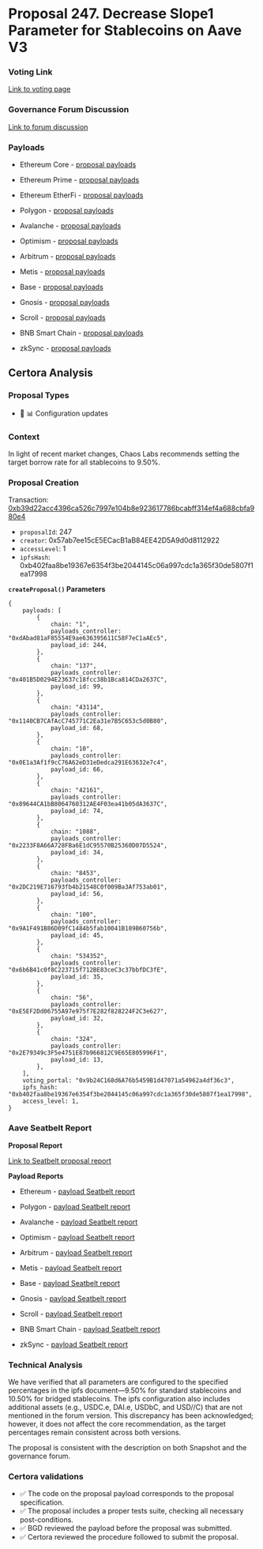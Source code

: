# Proposal 247. Decrease Slope1 Parameter for Stablecoins on Aave V3

### Voting Link
[Link to voting page](https://vote.onaave.com/proposal/?proposalId=247)

### Governance Forum Discussion
[Link to forum discussion](https://governance.aave.com/t/arfc-chaos-labs-risk-stewards-decrease-slope1-parameter-for-stablecoins-on-aave-v3-01-29-25/20841)

### Payloads

* Ethereum Core - [proposal payloads](https://etherscan.io/address/0xE9DdbCeDF0496A4c044C0F7b44491B64d266296c)

* Ethereum Prime - [proposal payloads](https://etherscan.io/address/0x4DA79d2f5A4f63502B230F3F4586D0fd5b2b718a)

* Ethereum EtherFi - [proposal payloads](https://etherscan.io/address/0x272d588EfcDe85aC6Cb4fEfC0a330b5C26e396d7)

* Polygon - [proposal payloads](https://polygonscan.com/address/0x586D50BE365f8b8BbD47CE9e3532470A41A80F93)

* Avalanche - [proposal payloads](https://snowtrace.io/address/0x118e5B162915FD6236dbB38A7Fc95EE382f0C56b)

* Optimism - [proposal payloads](https://optimistic.etherscan.io/address/0x0761bc3e4716790677cB0E4FCBF29A7fE614C6aE)

* Arbitrum - [proposal payloads](https://arbiscan.io/address/0x1De69daBD3552f1Eb70De602313f271346FC5307)

* Metis - [proposal payloads](https://explorer.metis.io/address/0xf907b1F349d235C7fcF93Da796b2F6a544D7E00a)

* Base - [proposal payloads](https://basescan.org/address/0xeE3f1B7Ef5f34Ab5380930a5C1c21Ed731500af6)

* Gnosis - [proposal payloads](https://gnosisscan.io/address/0x7742057a9C2CFffFfa54bD25fb571849aAB087D6)

* Scroll - [proposal payloads](https://scrollscan.com/address/0x183Dd10eE325428a7561344f12924719720d636a)

* BNB Smart Chain - [proposal payloads](https://bscscan.com/address/0x40Ed913dd3F5798F5945Aa83A65C00776E03C706)

* zkSync - [proposal payloads](https://era.zksync.network/address/0xb3B2c7E8F6f86EFa92AA2B1663F161577BB3bf02)



## Certora Analysis

### Proposal Types

* :wrench: :bar_chart: Configuration updates


### Context
In light of recent market changes, Chaos Labs recommends setting the target borrow rate for all stablecoins to 9.50%.

### Proposal Creation
Transaction: [0xb39d22acc4396ca526c7997e104b8e923617786bcabff314ef4a688cbfa980e4](https://etherscan.io/tx/0xb39d22acc4396ca526c7997e104b8e923617786bcabff314ef4a688cbfa980e4)
- `proposalId`: 247
- `creator`: 0x57ab7ee15cE5ECacB1aB84EE42D5A9d0d8112922
- `accessLevel`: 1
- `ipfsHash`: 0xb402faa8be19367e6354f3be2044145c06a997cdc1a365f30de5807f1ea17998

**`createProposal()` Parameters**
```
{
    payloads: [
        {
            chain: "1",
            payloads_controller: "0xdAbad81aF85554E9ae636395611C58F7eC1aAEc5",
            payload_id: 244,
        },
        {
            chain: "137",
            payloads_controller: "0x401B5D0294E23637c18fcc38b1Bca814CDa2637C",
            payload_id: 99,
        },
        {
            chain: "43114",
            payloads_controller: "0x1140CB7CAfAcC745771C2Ea31e7B5C653c5d0B80",
            payload_id: 68,
        },
        {
            chain: "10",
            payloads_controller: "0x0E1a3Af1f9cC76A62eD31eDedca291E63632e7c4",
            payload_id: 66,
        },
        {
            chain: "42161",
            payloads_controller: "0x89644CA1bB8064760312AE4F03ea41b05dA3637C",
            payload_id: 74,
        },
        {
            chain: "1088",
            payloads_controller: "0x2233F8A66A728FBa6E1dC95570B25360D07D5524",
            payload_id: 34,
        },
        {
            chain: "8453",
            payloads_controller: "0x2DC219E716793fb4b21548C0f009Ba3Af753ab01",
            payload_id: 56,
        },
        {
            chain: "100",
            payloads_controller: "0x9A1F491B86D09fC1484b5fab10041B189B60756b",
            payload_id: 45,
        },
        {
            chain: "534352",
            payloads_controller: "0x6b6B41c0f8C223715f712BE83ceC3c37bbfDC3fE",
            payload_id: 35,
        },
        {
            chain: "56",
            payloads_controller: "0xE5EF2Dd06755A97e975f7E282f828224F2C3e627",
            payload_id: 32,
        },
        {
            chain: "324",
            payloads_controller: "0x2E79349c3F5e4751E87b966812C9E65E805996F1",
            payload_id: 13,
        },
    ],
    voting_portal: "0x9b24C168d6A76b5459B1d47071a54962a4df36c3",
    ipfs_hash: "0xb402faa8be19367e6354f3be2044145c06a997cdc1a365f30de5807f1ea17998",
    access_level: 1,
}
```

### Aave Seatbelt Report
**Proposal Report**

[Link to Seatbelt proposal report](https://github.com/bgd-labs/seatbelt-gov-v3/blob/main/reports/proposals/247.md)

**Payload Reports**

* Ethereum - [payload Seatbelt report](https://github.com/bgd-labs/seatbelt-gov-v3/blob/main/reports/payloads/1/0xdAbad81aF85554E9ae636395611C58F7eC1aAEc5/244.md)

* Polygon - [payload Seatbelt report](https://github.com/bgd-labs/seatbelt-gov-v3/blob/main/reports/payloads/137/0x401B5D0294E23637c18fcc38b1Bca814CDa2637C/99.md)

* Avalanche - [payload Seatbelt report](https://github.com/bgd-labs/seatbelt-gov-v3/blob/main/reports/payloads/43114/0x1140CB7CAfAcC745771C2Ea31e7B5C653c5d0B80/68.md)

* Optimism - [payload Seatbelt report](https://github.com/bgd-labs/seatbelt-gov-v3/blob/main/reports/payloads/10/0x0E1a3Af1f9cC76A62eD31eDedca291E63632e7c4/66.md)

* Arbitrum - [payload Seatbelt report](https://github.com/bgd-labs/seatbelt-gov-v3/blob/main/reports/payloads/42161/0x89644CA1bB8064760312AE4F03ea41b05dA3637C/74.md)

* Metis - [payload Seatbelt report](https://github.com/bgd-labs/seatbelt-gov-v3/blob/main/reports/payloads/1088/0x2233F8A66A728FBa6E1dC95570B25360D07D5524/34.md)

* Base - [payload Seatbelt report](https://github.com/bgd-labs/seatbelt-gov-v3/blob/main/reports/payloads/8453/0x2DC219E716793fb4b21548C0f009Ba3Af753ab01/56.md)

* Gnosis - [payload Seatbelt report](https://github.com/bgd-labs/seatbelt-gov-v3/blob/main/reports/payloads/100/0x9A1F491B86D09fC1484b5fab10041B189B60756b/45.md)

* Scroll - [payload Seatbelt report](https://github.com/bgd-labs/seatbelt-gov-v3/blob/main/reports/payloads/534352/0x6b6B41c0f8C223715f712BE83ceC3c37bbfDC3fE/35.md)

* BNB Smart Chain - [payload Seatbelt report](https://github.com/bgd-labs/seatbelt-gov-v3/blob/main/reports/payloads/56/0xE5EF2Dd06755A97e975f7E282f828224F2C3e627/32.md)

* zkSync - [payload Seatbelt report](https://github.com/bgd-labs/seatbelt-gov-v3/blob/main/reports/payloads/324/0x2E79349c3F5e4751E87b966812C9E65E805996F1/13.md)


### Technical Analysis
We have verified that all parameters are configured to the specified percentages in the ipfs document—9.50% for standard stablecoins and 10.50% for bridged stablecoins. The ipfs configuration also includes additional assets (e.g., USDC.e, DAI.e, USDbC, and USD//C) that are not mentioned in the forum version. This discrepancy has been acknowledged; however, it does not affect the core recommendation, as the target percentages remain consistent across both versions.

The proposal is consistent with the description on both Snapshot and the governance forum.

### Certora validations
* :white_check_mark: The code on the proposal payload corresponds to the proposal specification.
* :white_check_mark: The proposal includes a proper tests suite, checking all necessary post-conditions.
* :white_check_mark: BGD reviewed the payload before the proposal was submitted.
* :white_check_mark: Certora reviewed the procedure followed to submit the proposal.